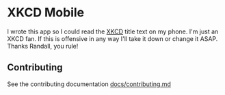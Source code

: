 
# XKCD Mobile

I wrote this app so I could read the [XKCD][1] title text on my phone. I'm just an XKCD fan. If this is offensive in any way I'll take it down or change it ASAP. Thanks Randall, you rule!

## Contributing

See the contributing documentation [docs/contributing.md](docs/contributing.md)

[1]: https://xkcd.com
